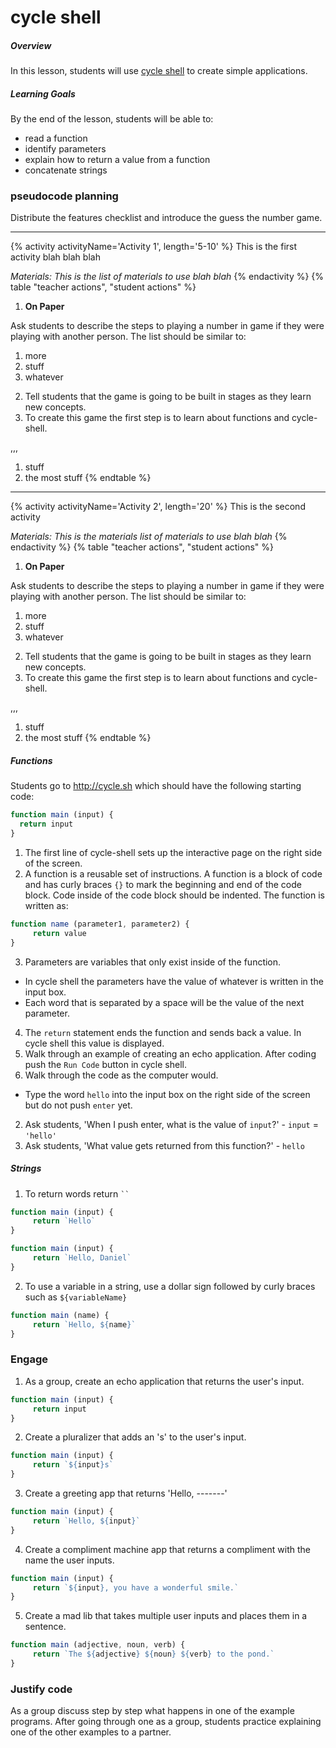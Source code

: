 # cycle shell

##### Overview
In this lesson, students will use [cycle shell](http://cycle.sh) to create simple applications.

##### Learning Goals
By the end of the lesson, students will be able to:
  - read a function
  - identify parameters
  - explain how to return a value from a function
  - concatenate strings

### pseudocode planning
Distribute the features checklist and introduce the guess the number game.

---
{% activity activityName='Activity 1', length='5-10' %}
This is the first activity blah blah blah

*Materials: This is the list of materials to use blah blah*
{% endactivity %}
{% table "teacher actions", "student actions" %}
1) **On Paper**

Ask students to describe the steps to playing a number in game if they were playing with another person. The list should be similar to:
  1. more
  2. stuff
  3. whatever
2) Tell students that the game is going to be built in stages as they learn new concepts.
3) To create this game the first step is to learn about functions and cycle-shell.

,,,

1) stuff
3) the most stuff
{% endtable %}

---
{% activity activityName='Activity 2', length='20' %}
This is the second activity

*Materials: This is the materials list of materials to use blah blah*
{% endactivity %}
{% table "teacher actions", "student actions" %}
1) **On Paper**

Ask students to describe the steps to playing a number in game if they were playing with another person. The list should be similar to:
  1. more
  2. stuff
  3. whatever
2) Tell students that the game is going to be built in stages as they learn new concepts.
3) To create this game the first step is to learn about functions and cycle-shell.

,,,

1) stuff
2) the most stuff
{% endtable %}

##### Functions

Students go to http://cycle.sh which should have the following starting code:
```js
function main (input) {
  return input
}
```

1. The first line of cycle-shell sets up the interactive page on the right side of the screen.
2. A function is a reusable set of instructions. A function is a block of code and has curly braces `{}` to mark the beginning and end of the code block. Code inside of the code block should be indented. The function is written as:

```js
function name (parameter1, parameter2) {
     return value
}
```

3. Parameters are variables that only exist inside of the function.
  - In cycle shell the parameters have the value of whatever is written in the input box.
  - Each word that is separated by a space will be the value of the next parameter.
4. The `return` statement ends the function and sends back a value. In cycle shell this value is displayed.
5. Walk through an example of creating an echo application. After coding push the `Run Code` button in cycle shell.
6. Walk through the code as the computer would.
  - Type the word `hello` into the input box on the right side of the screen but do not push `enter` yet.
  2. Ask students, 'When I push enter, what is the value of `input`?'
    - `input` = `'hello'`
  3. Ask students, 'What value gets returned from this function?'
    - `hello`

##### Strings

1. To return words return ` `` `
```js
function main (input) {
     return `Hello`
}
```
```js
function main (input) {
     return `Hello, Daniel`
}
```
2. To use a variable in a string, use a dollar sign followed by curly braces such as `${variableName}`
```js
function main (name) {
     return `Hello, ${name}`
}
```

### Engage

1. As a group, create an echo application that returns the user's input.
```js
function main (input) {
     return input
}
```
2. Create a pluralizer that adds an 's' to the user's input.
```js
function main (input) {
     return `${input}s`
}
```
3. Create a greeting app that returns 'Hello, -------'
```js
function main (input) {
     return `Hello, ${input}`
}
```
4. Create a compliment machine app that returns a compliment with the name the user inputs.
```js
function main (input) {
     return `${input}, you have a wonderful smile.`
}
```
5. Create a mad lib that takes multiple user inputs and places them in a sentence.
```js
function main (adjective, noun, verb) {
     return `The ${adjective} ${noun} ${verb} to the pond.`
}
```

### Justify code
As a group discuss step by step what happens in one of the example programs. After going through one as a group, students practice explaining one of the other examples to a partner.
